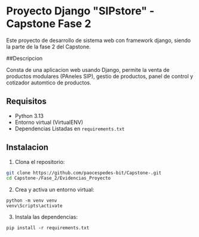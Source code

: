 # Proyecto Django "SIPstore" - Capstone Fase 2

Este proyecto de desarrollo de sistema web con framework django, siendo
la parte de la fase 2 del Capstone.

##Descripcion 

Consta de una aplicacion web usando Django, permite la venta de productos modulares (PAneles SIP), gestio de productos, panel de control y cotizador automtico de productos.

## Requisitos

- Python 3.13
- Entorno virtual (VirtualENV)
- Dependencias Listadas en 
`requirements.txt`

## Instalacion

1. Clona el repositorio:
```bash
git clone https://github.com/paocespedes-bit/Capstone-.git
cd Capstone-/Fase_2/Evidencias_Proyecto
```
2. Crea y activa un entorno virtual:
```
python -m venv venv
venv\Scripts\activate
````
3. Instala las dependencias:
```
pip install -r requirements.txt
```

